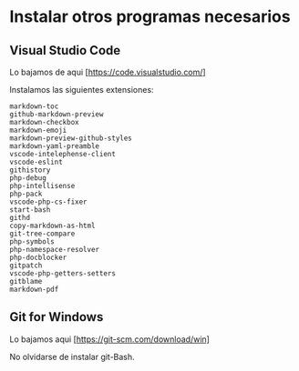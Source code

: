 # Instalar otros programas necesarios

## Visual Studio Code

Lo bajamos de aqui [https://code.visualstudio.com/]

Instalamos las siguientes extensiones:
```
markdown-toc
github-markdown-preview
markdown-checkbox
markdown-emoji
markdown-preview-github-styles
markdown-yaml-preamble
vscode-intelephense-client
vscode-eslint
githistory
php-debug
php-intellisense
php-pack
vscode-php-cs-fixer
start-bash
githd
copy-markdown-as-html
git-tree-compare
php-symbols
php-namespace-resolver
php-docblocker
gitpatch
vscode-php-getters-setters
gitblame
markdown-pdf
```
## Git for Windows

Lo bajamos aqui [https://git-scm.com/download/win]

No olvidarse de instalar git-Bash.